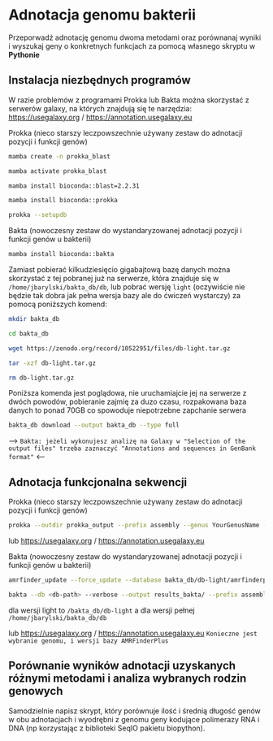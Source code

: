 # Adnotacja genomu bakterii

Przeporwadź adnotację genomu dwoma metodami oraz porównanaj wyniki i wyszukaj geny o konkretnych funkcjach za pomocą własnego skryptu w **Pythonie**

## Instalacja niezbędnych programów

W razie problemów z programami Prokka lub Bakta można skorzystać z serwerów galaxy, na których znajdują się te narzędzia: https://usegalaxy.org / https://annotation.usegalaxy.eu

Prokka (nieco starszy leczpowszechnie używany zestaw do adnotacji pozycji i funkcji genów)

```bash
mamba create -n prokka_blast
```
```bash
mamba activate prokka_blast
```
```bash
mamba install bioconda::blast=2.2.31
```
```bash
mamba install bioconda::prokka
```
```bash
prokka --setupdb
```

Bakta (nowoczesny zestaw do wystandaryzowanej adnotacji pozycji i funkcji genów u bakterii)
  
```bash
mamba install bioconda::bakta
```
Zamiast pobierać kilkudziesięcio gigabajtową bazę danych można skorzystać z tej pobranej już na serwerze, która znajduje się w `/home/jbarylski/bakta_db/db`, lub pobrać wersję `light` (oczywiście nie będzie tak dobra jak pełna wersja bazy ale do ćwiczeń wystarczy) za pomocą poniższych komend:

```bash
mkdir bakta_db 
```
```bash
cd bakta_db
```
```bash
wget https://zenodo.org/record/10522951/files/db-light.tar.gz
```
```bash
tar -xzf db-light.tar.gz
```
```bash
rm db-light.tar.gz
```

Poniższa komenda jest poglądowa, nie uruchamiajcie jej na serwerze z dwóch powodów, pobieranie zajmię za duzo czasu, rozpakowana baza danych to ponad 70GB co spowoduje niepotrzebne zapchanie serwera
```bash
bakta_db download --output bakta_db --type full
```

--> `Bakta: jeżeli wykonujesz analizę na Galaxy w "Selection of the output files" trzeba zaznaczyć "Annotations and sequences in GenBank format"` <--


## Adnotacja funkcjonalna sekwencji

Prokka (nieco starszy leczpowszechnie używany zestaw do adnotacji pozycji i funkcji genów)
```bash
prokka --outdir prokka_output --prefix assembly --genus YourGenusName --kingdom Bacteria assembly.fna --addgenes
```
lub https://usegalaxy.org / https://annotation.usegalaxy.eu 

Bakta (nowoczesny zestaw do wystandaryzowanej adnotacji pozycji i funkcji genów u bakterii)
```bash
amrfinder_update --force_update --database bakta_db/db-light/amrfinderplus-db/
```
```bash
bakta --db <db-path> --verbose --output results_bakta/ --prefix assembly --threads 3 WASZ_GENOM.fasta
```

<db-path> dla wersji light to `/bakta_db/db-light` a dla wersji pełnej `/home/jbarylski/bakta_db/db`

lub https://usegalaxy.org / https://annotation.usegalaxy.eu 
`Konieczne jest wybranie genomu, i wersji bazy AMRFinderPlus`

## Porównanie wyników adnotacji uzyskanych różnymi metodami i analiza wybranych rodzin genowych

Samodzielnie napisz skrypt, który porównuje ilość i średnią długość genów w obu adnotacjach i wyodrębni z genomu geny kodujące polimerazy RNA i DNA (np korzystając z biblioteki SeqIO pakietu biopython).
